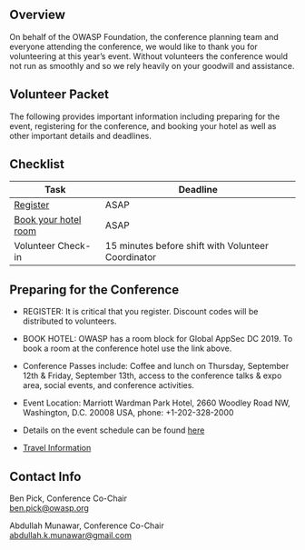 
## Overview
On behalf of the OWASP Foundation, the conference planning team and everyone attending the conference, we would like to thank you for volunteering at this year’s event. Without volunteers the conference would not run as smoothly and so we rely heavily on your goodwill and assistance.

## Volunteer Packet
The following provides important information including preparing for the event, registering for the conference, and booking your hotel as well as other important details and deadlines. 

## Checklist

| Task | Deadline | 
| ------------- | ------------- |
| [Register](https://www.regonline.com/registration/login.aspx?eventID=2566994) |  ASAP | 
| [Book your hotel room](https://book.passkey.com/go/appsec2019) |  ASAP | 
| Volunteer Check-in | 15 minutes before shift with Volunteer Coordinator | 

## Preparing for the Conference
* REGISTER: It is critical that you register. Discount codes will be distributed to volunteers.

* BOOK HOTEL: OWASP has a room block for Global AppSec DC 2019. To book a room at the conference hotel use the link above.

* Conference Passes include: Coffee and lunch on Thursday, September 12th & Friday, September 13th, access to the conference talks & expo area, social events, and conference activities.

* Event Location:  Marriott Wardman Park Hotel, 2660 Woodley Road NW, Washington, D.C. 20008 USA, phone: +1-202-328-2000

* Details on the event schedule can be found [here](https://dc.globalappsec.org/program/schedule)

* [Travel Information](https://dc.globalappsec.org/venue/transportation)

## Contact Info

Ben Pick, Conference Co-Chair<br/>
ben.pick@owasp.org

Abdullah Munawar, Conference Co-Chair<br/>
abdullah.k.munawar@gmail.com



